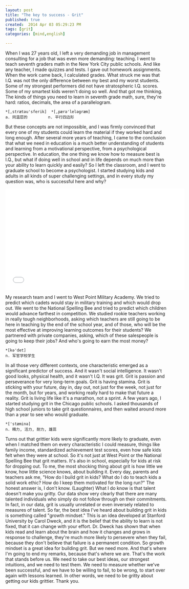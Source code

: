 ```yaml
---
layout: post
title: "The key to success - Grit"
published: true
created:  2014 Apr 03 05:29:23 PM
tags: [grit]
categories: [mind,english]

---
```


When I was 27 years old, I left a very demanding job in management consulting
for a job that was even more demanding: teaching.  I went to teach seventh
graders math in the New York City public schools.  And like any teacher, I made
quizzes and tests.  I gave out homework assignments.  When the work came back,
I calculated grades.  What struck me was that I.Q. was not the only difference
between my best and my worst students.  Some of my strongest performers did not
have stratospheric I.Q. scores.  Some of my smartest kids weren't doing so
well.  And that got me thinking.  The kinds of things you need to learn in
seventh grade math, sure, they're hard: ratios, decimals, the area of a
parallelogram.  

    *[,strætәu'sferik]  *[,pærә'lelәgræm]
    a. 同温层的         n. 平行四边形

But these concepts are not impossible, and I was firmly
convinced that every one of my students could learn the material if they worked
hard and long enough.  After several more years of teaching, I came to the
conclusion that what we need in education is a much better understanding of
students and learning from a motivational perspective, from a psychological
perspective.  In education, the one thing we know how to measure best is I.Q.,
but what if doing well in school and in life depends on much more than your
ability to learn quickly and easily?  So I left the classroom, and I went to
graduate school to become a psychologist.  I started studying kids and adults
in all kinds of super challenging settings, and in every study my question was,
who is successful here and why?  

<iframe width="560" height="315" src="//www.youtube.com/embed/H14bBuluwB8" frameborder="0" allowfullscreen></iframe>

My research team and I went to West Point Military Academy.  We tried to
predict which cadets would stay in military training and which would drop out.
We went to the National Spelling Bee and tried to predict which children would
advance farthest in competition.  We studied rookie teachers working in really
tough neighborhoods, asking which teachers are still going to be here in
teaching by the end of the school year, and of those, who will be the most
effective at improving learning outcomes for their students?  We partnered with
private companies, asking, which of these salespeople is going to keep their
jobs?  And who's going to earn the most money?  

    *[kә'det]
    n. 军官学校学生

In all those very different contexts, one characteristic emerged as a
significant predictor of success.  And it wasn't social intelligence.  It
wasn't good looks, physical health, and it wasn't I.Q.  It was grit.  Grit is
passion and perseverance for very long-term goals.  Grit is having stamina.
Grit is sticking with your future, day in, day out, not just for the week, not
just for the month, but for years, and working really hard to make that future
a reality.  Grit is living life like it's a marathon, not a sprint.  A few
years ago, I started studying grit in the Chicago public schools.  I asked
thousands of high school juniors to take grit questionnaires, and then waited
around more than a year to see who would graduate.  

    *['stæminә]
    n. 精力, 活力, 耐力, 雄蕊

Turns out that grittier
kids were significantly more likely to graduate, even when I matched them on
every characteristic I could measure, things like family income, standardized
achievement test scores, even how safe kids felt when they were at school.  So
it's not just at West Point or the National Spelling Bee that grit matters.
It's also in school, especially for kids at risk for dropping out.  To me, the
most shocking thing about grit is how little we know, how little science knows,
about building it.  Every day, parents and teachers ask me, "How do I build
grit in kids?  What do I do to teach kids a solid work ethic?  How do I keep
them motivated for the long run?" The honest answer is, I don't know.
(Laughter) What I do know is that talent doesn't make you gritty.  Our data
show very clearly that there are many talented individuals who simply do not
follow through on their commitments.  In fact, in our data, grit is usually
unrelated or even inversely related to measures of talent.  So far, the best
idea I've heard about building grit in kids is something called "growth
mindset." This is an idea developed at Stanford University by Carol Dweck, and
it is the belief that the ability to learn is not fixed, that it can change
with your effort.  Dr. Dweck has shown that when kids read and learn about the
brain and how it changes and grows in response to challenge, they're much more
likely to persevere when they fail, because they don't believe that failure is
a permanent condition.  So growth mindset is a great idea for building grit.
But we need more.  And that's where I'm going to end my remarks, because that's
where we are.  That's the work that stands before us.  We need to take our best
ideas, our strongest intuitions, and we need to test them.  We need to measure
whether we've been successful, and we have to be willing to fail, to be wrong,
to start over again with lessons learned.  In other words, we need to be gritty
about getting our kids grittier.  Thank you.

